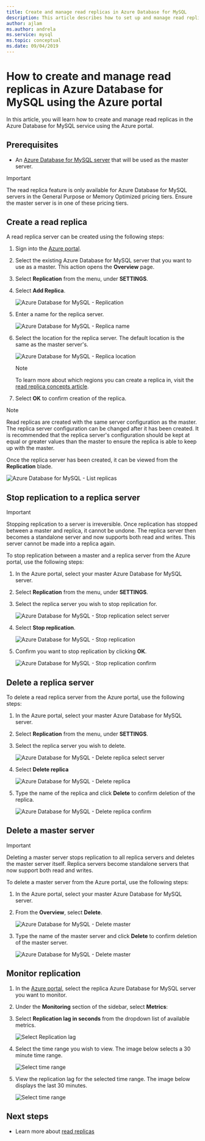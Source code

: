 ```yaml
---
title: Create and manage read replicas in Azure Database for MySQL
description: This article describes how to set up and manage read replicas in Azure Database for MySQL using the portal.
author: ajlam
ms.author: andrela
ms.service: mysql
ms.topic: conceptual
ms.date: 09/04/2019
---
```


# How to create and manage read replicas in Azure Database for MySQL using the Azure portal

In this article, you will learn how to create and manage read replicas in the Azure Database for MySQL service using the Azure portal.

## Prerequisites

- An [Azure Database for MySQL server](quickstart-create-mysql-server-database-using-azure-portal.md) that will be used as the master server.

> [!IMPORTANT]
> The read replica feature is only available for Azure Database for MySQL servers in the General Purpose or Memory Optimized pricing tiers. Ensure the master server is in one of these pricing tiers.

## Create a read replica

A read replica server can be created using the following steps:

1. Sign into the [Azure portal](https://portal.azure.com/).

2. Select the existing Azure Database for MySQL server that you want to use as a master. This action opens the **Overview** page.

3. Select **Replication** from the menu, under **SETTINGS**.

4. Select **Add Replica**.

   ![Azure Database for MySQL - Replication](./media/howto-read-replica-portal/add-replica.png)

5. Enter a name for the replica server.

    ![Azure Database for MySQL - Replica name](./media/howto-read-replica-portal/replica-name.png)

6. Select the location for the replica server. The default location is the same as the master server's.

    ![Azure Database for MySQL - Replica location](./media/howto-read-replica-portal/replica-location.png)

   > [!NOTE]
   > To learn more about which regions you can create a replica in, visit the [read replica concepts article](concepts-read-replicas.md). 

7. Select **OK** to confirm creation of the replica.

> [!NOTE]
> Read replicas are created with the same server configuration as the master. The replica server configuration can be changed after it has been created. It is recommended that the replica server's configuration should be kept at equal or greater values than the master to ensure the replica is able to keep up with the master.

Once the replica server has been created, it can be viewed from the **Replication** blade.

   ![Azure Database for MySQL - List replicas](./media/howto-read-replica-portal/list-replica.png)

## Stop replication to a replica server

> [!IMPORTANT]
> Stopping replication to a server is irreversible. Once replication has stopped between a master and replica, it cannot be undone. The replica server then becomes a standalone server and now supports both read and writes. This server cannot be made into a replica again.

To stop replication between a master and a replica server from the Azure portal, use the following steps:

1. In the Azure portal, select your master Azure Database for MySQL server. 

2. Select **Replication** from the menu, under **SETTINGS**.

3. Select the replica server you wish to stop replication for.

   ![Azure Database for MySQL - Stop replication select server](./media/howto-read-replica-portal/stop-replication-select.png)

4. Select **Stop replication**.

   ![Azure Database for MySQL - Stop replication](./media/howto-read-replica-portal/stop-replication.png)

5. Confirm you want to stop replication by clicking **OK**.

   ![Azure Database for MySQL - Stop replication confirm](./media/howto-read-replica-portal/stop-replication-confirm.png)

## Delete a replica server

To delete a read replica server from the Azure portal, use the following steps:

1. In the Azure portal, select your master Azure Database for MySQL server.

2. Select **Replication** from the menu, under **SETTINGS**.

3. Select the replica server you wish to delete.

   ![Azure Database for MySQL - Delete replica select server](./media/howto-read-replica-portal/delete-replica-select.png)

4. Select **Delete replica**

   ![Azure Database for MySQL - Delete replica](./media/howto-read-replica-portal/delete-replica.png)

5. Type the name of the replica and click **Delete** to confirm deletion of the replica.  

   ![Azure Database for MySQL - Delete replica confirm](./media/howto-read-replica-portal/delete-replica-confirm.png)

## Delete a master server

> [!IMPORTANT]
> Deleting a master server stops replication to all replica servers and deletes the master server itself. Replica servers become standalone servers that now support both read and writes.

To delete a master server from the Azure portal, use the following steps:

1. In the Azure portal, select your master Azure Database for MySQL server.

2. From the **Overview**, select **Delete**.

   ![Azure Database for MySQL - Delete master](./media/howto-read-replica-portal/delete-master-overview.png)

3. Type the name of the master server and click **Delete** to confirm deletion of the master server.  

   ![Azure Database for MySQL - Delete master](./media/howto-read-replica-portal/delete-master-confirm.png)

## Monitor replication

1. In the [Azure portal](https://portal.azure.com/), select the replica Azure Database for MySQL server you want to monitor.

2. Under the **Monitoring** section of the sidebar, select **Metrics**:

3. Select **Replication lag in seconds** from the dropdown list of available metrics.

   ![Select Replication lag](./media/howto-read-replica-portal/monitor-select-replication-lag.png)

4. Select the time range you wish to view. The image below selects a 30 minute time range.

   ![Select time range](./media/howto-read-replica-portal/monitor-replication-lag-time-range.png)

5. View the replication lag for the selected time range. The image below displays the last 30 minutes.

   ![Select time range](./media/howto-read-replica-portal/monitor-replication-lag-time-range-thirty-mins.png)

## Next steps

- Learn more about [read replicas](concepts-read-replicas.md)